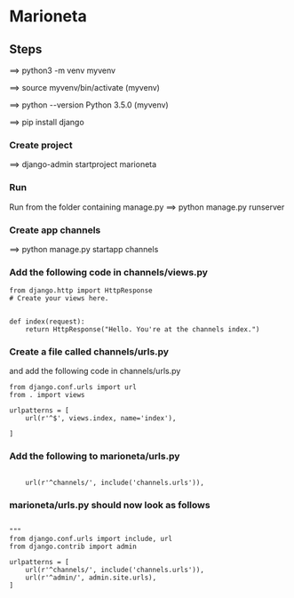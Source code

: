 # Marioneta


## Steps 


==> python3 -m venv myvenv


==> source myvenv/bin/activate
(myvenv) 

==> python --version
Python 3.5.0
(myvenv) 


==> pip install django


### Create project
==> django-admin startproject marioneta

### Run
Run from the folder containing manage.py
==> python manage.py runserver 

### Create app channels
==> python manage.py startapp channels


### Add the following code in channels/views.py
```
from django.http import HttpResponse
# Create your views here.


def index(request):
	return HttpResponse("Hello. You're at the channels index.")

```


### Create a file called channels/urls.py
and add the following code in channels/urls.py

```
from django.conf.urls import url
from . import views

urlpatterns = [
	url(r'^$', views.index, name='index'),
	
]
```

### Add the following  to marioneta/urls.py

```

    url(r'^channels/', include('channels.urls')),

```

### marioneta/urls.py should now look as follows 


```

"""
from django.conf.urls import include, url
from django.contrib import admin

urlpatterns = [
	url(r'^channels/', include('channels.urls')),
    url(r'^admin/', admin.site.urls),
]


```

